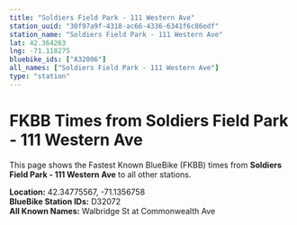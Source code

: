 ```yaml
---
title: "Soldiers Field Park - 111 Western Ave"
station_uuid: "30f97a9f-4318-ac66-4336-6341f6c86edf"
station_name: "Soldiers Field Park - 111 Western Ave"
lat: 42.364263
lng: -71.118275
bluebike_ids: ["A32006"]
all_names: ["Soldiers Field Park - 111 Western Ave"]
type: "station"
---
```


# FKBB Times from Soldiers Field Park - 111 Western Ave

This page shows the Fastest Known BlueBike (FKBB) times from **Soldiers Field Park - 111 Western Ave** to all other stations.

**Location:** 42.34775567, -71.1356758  
**BlueBike Station IDs:** D32072  
**All Known Names:** Walbridge St at Commonwealth Ave

